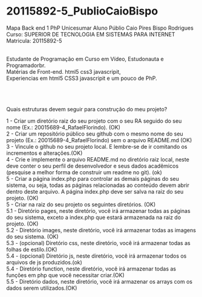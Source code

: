 # 20115892-5_PublioCaioBispo
 Mapa Back end 1 PhP Unicesumar Aluno Públio Caio Pires Bispo Rodrigues<br>
 Curso: SUPERIOR DE TECNOLOGIA EM SISTEMAS PARA INTERNET<br>
 Matricula: 20115892-5<br><br>


Estudante de Programação em Curso em Vídeo, Estudonauta e Programadorbr. <br> 
Matérias de Front-end. html5 css3 javascripit, <br>
Experiencias em html5 CSS3 javascripit e um pouco de PhP.<br><br><br><br>


Quais estruturas devem seguir para construção do meu projeto?<br>
 
1 - Criar um diretório raiz do seu projeto com o seu RA seguido do seu nome (Ex.: 20015689-4_RafaelFlorindo). (OK)<br>
2 - Criar um repositório público seu github com o mesmo nome do seu projeto  (Ex.: 20015689-4_RafaelFlorindo) sem o arquivo README.md (OK)<br>
3 - Vincule o github no seu projeto local. E lembre-se de ir comitando os incrementos e alterações.(OK)<br>
4 - Crie e implemente o arquivo README.md no diretório raiz local, neste deve conter o seu perfil de desenvolvedor e seus dados acadêmicos (pesquise a melhor forma de construir um readme no git). (ok)<br>
5 -  Criar a página index.php para controlar as demais páginas do seu sistema, ou seja, todas as páginas relacionadas ao conteúdo devem abrir dentro deste arquivo. A página index.php deve ser salva na raiz do seu projeto. (OK)<br>
5 - Criar na raiz do seu projeto os seguintes diretórios. (OK)<br>
5.1 - Diretório pages, neste diretório, você irá armazenar todas as páginas do seu sistema, exceto a index.php que estará armazenada na raiz do projeto. (OK)<br>
5.2 - Diretório images, neste diretório, você irá armazenar todas as imagens do seu sistema. (OK)<br>
5.3 - (opcional) Diretório css, neste diretório, você irá armazenar todas as folhas de estilo.(OK)<br>
5.4 - (opcional) Diretório js, neste diretório, você irá armazenar todos os arquivos de js produzidos.(ok)<br>
5.4 - Diretório function, neste diretório, você irá armazenar todas as funções em php que você necessitar criar.(OK)<br>
5.5 - Diretório dados, neste diretório, você irá armazenar os arrays com os dados  serem utilizados.(OK)<br>
